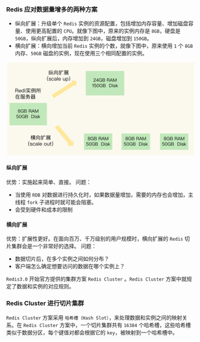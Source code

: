 ### Redis 应对数据量增多的两种方案
- 纵向扩展：升级单个 `Redis` 实例的资源配置，包括增加内存容量、增加磁盘容量、使用更高配置的 `CPU`。就像下图中，原来的实例内存是 `8GB`，硬盘是 `50GB`，纵向扩展后，内存增加到 `24GB`，磁盘增加到 `150GB`。
- 横向扩展：横向增加当前 `Redis` 实例的个数，就像下图中，原来使用 `1` 个 `8GB` 内存、`50GB` 磁盘的实例，现在使用三个相同配置的实例。

![Redis纵向扩展和横向扩展对比图](../../Picture/Redis纵向扩展和横向扩展对比图.jpeg)

#### 纵向扩展
优势：实施起来简单、直接。
问题：
- 当使用 `RDB` 对数据进行持久化时，如果数据量增加，需要的内存也会增加，主线程 `fork` 子进程时就可能会阻塞。
- 会受到硬件和成本的限制

#### 横向扩展
优势：扩展性更好。在面向百万、千万级别的用户规模时，横向扩展的 `Redis` 切片集群会是一个非常好的选择。
问题：
- 数据切片后，在多个实例之间如何分布？
- 客户端怎么确定想要访问的数据在哪个实例上？

`Redis3.0` 开始官方提供的集群方案 `Redis Cluster` 。`Redis Cluster` 方案中就规定了数据和实例的对应规则。

### Redis Cluster 进行切片集群

`Redis Cluster` 方案采用 `哈希槽（Hash Slot）`，来处理数据和实例之间的映射关系。在 `Redis Cluster` 方案中，一个切片集群共有 `16384` 个哈希槽，这些哈希槽类似于数据分区，每个键值对都会根据它的 `key`，被映射到一个哈希槽中。

